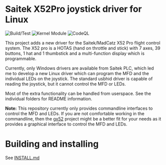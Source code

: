 Saitek X52Pro joystick driver for Linux
=======================================

![Build/Test](https://github.com/nirenjan/x52pro-linux/workflows/Build/Test/badge.svg)
![Kernel Module](https://github.com/nirenjan/x52pro-linux/workflows/Kernel%20Module/badge.svg)
![CodeQL](https://github.com/nirenjan/x52pro-linux/workflows/CodeQL/badge.svg)

This project adds a new driver for the Saitek/MadCatz X52 Pro flight
control system. The X52 pro is a HOTAS (hand on throttle and stick)
with 7 axes, 39 buttons, 1 hat and 1 thumbstick and a multi-function
display which is programmable.

Currently, only Windows drivers are available from Saitek PLC, which
led me to develop a new Linux driver which can program the MFD and
the individual LEDs on the joystick. The standard usbhid driver is
capable of reading the joystick, but it cannot control the MFD or LEDs.

Most of the extra functionality can be handled from userspace. See
the individual folders for README information.

**Note:** This repository currently only provides commandline interfaces to
control the MFD and LEDs. If you are not comfortable working in the commandline,
then the [gx52](https://gitlab.com/999eagle/gx52) project might be a better fit
for your needs as it provides a graphical interface to control the MFD and LEDs.

# Building and installing

See [INSTALL.md](https://github.com/nirenjan/x52pro-linux/blob/master/INSTALL.md)
